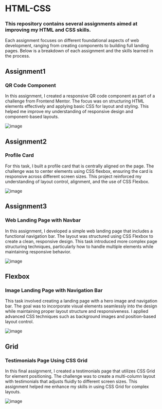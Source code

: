 # HTML-CSS
### This repository contains several assignments aimed at improving my HTML and CSS skills. 
Each assignment focuses on different foundational aspects of web development, ranging from creating components to building full landing pages. 
Below is a breakdown of each assignment and the skills learned in the process.
##
## Assignment1
### QR Code Component
In this assignment, I created a responsive QR code component as part of a challenge from Frontend Mentor. 
The focus was on structuring HTML elements effectively and applying basic CSS for layout and styling. 
This helped me improve my understanding of responsive design and component-based layouts.

 ![image](https://github.com/user-attachments/assets/970425cf-c348-4751-a6be-f7f1bf50e80b)
 
 ## Assignment2
 ### Profile Card
For this task, I built a profile card that is centrally aligned on the page. 
The challenge was to center elements using CSS flexbox, ensuring the card is responsive across different screen sizes. 
This project reinforced my understanding of layout control, alignment, and the use of CSS Flexbox.

![image](https://github.com/user-attachments/assets/4708dab3-f55d-428f-8f49-d0d43c242f49)

## Assignment3
### Web Landing Page with Navbar
In this assignment, I developed a simple web landing page that includes a functional navigation bar. 
The layout was structured using CSS Flexbox to create a clean, responsive design. 
This task introduced more complex page structuring techniques, particularly how to handle multiple elements while maintaining responsive behavior.

![image](https://github.com/user-attachments/assets/74035f5c-3da9-4b58-a253-9fe773691e31)

## Flexbox
### Image Landing Page with Navigation Bar
This task involved creating a landing page with a hero image and navigation bar. 
The goal was to incorporate visual elements seamlessly into the design while maintaining proper layout structure and responsiveness. 
I applied advanced CSS techniques such as background images and position-based layout control.

![image](https://github.com/user-attachments/assets/714d22e2-f8b1-4801-a9fd-206fccab3304)

## Grid
### Testimonials Page Using CSS Grid
In this final assignment, I created a testimonials page that utilizes CSS Grid for element positioning. 
The challenge was to create a multi-column layout with testimonials that adjusts fluidly to different screen sizes. 
This assignment helped me enhance my skills in using CSS Grid for complex layouts.

![image](https://github.com/user-attachments/assets/fec5cac7-9db0-4e4f-99e4-64565eed989b)
